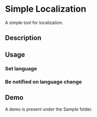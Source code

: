 # Simple Localization

A simple tool for localization.

## Description


## Usage

### Set language

### Be notified on language change

## Demo

A demo is present under the Sample folder.
